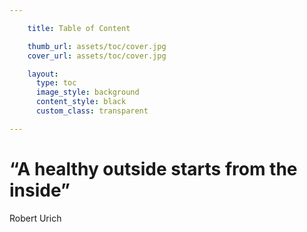 ```yaml
---

    title: Table of Content

    thumb_url: assets/toc/cover.jpg
    cover_url: assets/toc/cover.jpg

    layout:
      type: toc
      image_style: background
      content_style: black
      custom_class: transparent

---
```


<h1>“A healthy outside starts from the inside”</h1>
<p>Robert Urich</p>
